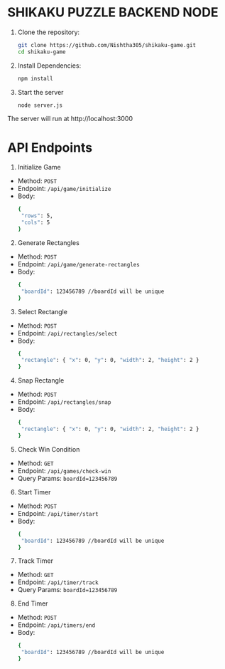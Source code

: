 # SHIKAKU PUZZLE BACKEND NODE

1. Clone the repository:
   ```bash 
   git clone https://github.com/Nishtha305/shikaku-game.git
   cd shikaku-game 
2. Install Dependencies:
   ```bash 
   npm install 
3. Start the server
   ```bash 
   node server.js
The server will run at http://localhost:3000

# API Endpoints

1. Initialize Game
- Method: ```POST```
- Endpoint: ```/api/game/initialize```
- Body:
   ```bash
   {
    "rows": 5,
    "cols": 5
   }
2. Generate Rectangles
- Method: ```POST```
- Endpoint: ```/api/game/generate-rectangles```
- Body:
   ```bash
   {
    "boardId": 123456789 //boardId will be unique
   }
3. Select Rectangle
- Method: ```POST```
- Endpoint: ```/api/rectangles/select```
- Body:
   ```bash
   {
    "rectangle": { "x": 0, "y": 0, "width": 2, "height": 2 }
   }
4. Snap Rectangle
- Method: ```POST```
- Endpoint: ```/api/rectangles/snap```
- Body:
   ```bash
   {
    "rectangle": { "x": 0, "y": 0, "width": 2, "height": 2 }
   }
5. Check Win Condition
- Method: ```GET```
- Endpoint: ```/api/games/check-win```
- Query Params: ```boardId=123456789```
6. Start Timer
- Method: ```POST```
- Endpoint: ```/api/timer/start```
- Body:
   ```bash
   {
    "boardId": 123456789 //boardId will be unique
   }
7. Track Timer
- Method: ```GET```
- Endpoint: ```/api/timer/track```
- Query Params: ```boardId=123456789``` 
8. End Timer
- Method: ```POST```
- Endpoint: ```/api/timers/end```
- Body:
   ```bash
   {
    "boardId": 123456789 //boardId will be unique
   }
